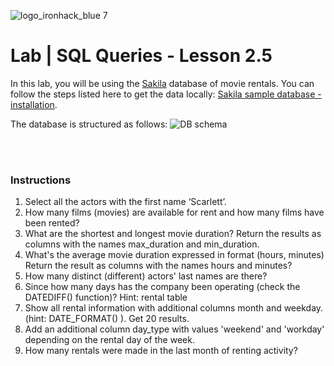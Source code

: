 ![logo_ironhack_blue 7](https://user-images.githubusercontent.com/23629340/40541063-a07a0a8a-601a-11e8-91b5-2f13e4e6b441.png)

# Lab | SQL Queries - Lesson 2.5

In this lab, you will be using the [Sakila](https://dev.mysql.com/doc/sakila/en/) database of movie rentals. You can follow the steps listed here to get the data locally: [Sakila sample database - installation](https://dev.mysql.com/doc/sakila/en/sakila-installation.html).

The database is structured as follows:
![DB schema](https://education-team-2020.s3-eu-west-1.amazonaws.com/data-analytics/database-sakila-schema.png)

<br><br>

### Instructions


1. Select all the actors with the first name ‘Scarlett’.
2. How many films (movies) are available for rent and how many films have been rented?
3. What are the shortest and longest movie duration? Return the results as columns with the names  max_duration and min_duration.
4. What's the average movie duration expressed in format (hours, minutes) Return the result as columns with the names hours and minutes?
5. How many distinct (different) actors' last names are there?
6. Since how many days has the company been operating (check the DATEDIFF() function)? Hint: rental table
7. Show all rental information with additional columns month and weekday. (hint: DATE_FORMAT() ). Get 20 results.
8. Add an additional column day_type with values 'weekend' and 'workday' depending on the rental day of the week.
9. How many rentals were made in the last month of renting activity?